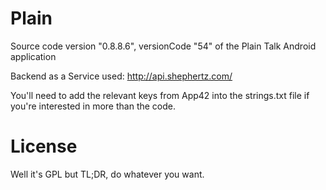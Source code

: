 # Plain

Source code version "0.8.8.6", versionCode "54" of the Plain Talk Android application

Backend as a Service used: http://api.shephertz.com/

You'll need to add the relevant keys from App42 into the strings.txt file if you're interested in more than the code.

# License

Well it's GPL but TL;DR, do whatever you want.
